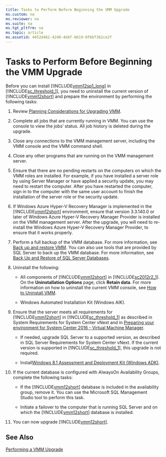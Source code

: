 ```yaml
---
title: Tasks to Perform Before Beginning the VMM Upgrade
ms.custom: na
ms.reviewer: na
ms.suite: na
ms.tgt_pltfrm: na
ms.topic: article
ms.assetid: 4452d461-4240-4d4f-b619-0f6bf362ce2f
---
```

# Tasks to Perform Before Beginning the VMM Upgrade
Before you can install [!INCLUDE[vmm12sp1_long](Token/vmm12sp1_long_md.md)] in [!INCLUDE[sc_threshold_1](Token/sc_threshold_1_md.md)], you need to uninstall the current version of [!INCLUDE[vmm12short](Token/vmm12short_md.md)] and prepare the environment by performing the following tasks:

1.  Review [Planning Considerations for Upgrading VMM](Planning-Considerations-for-Upgrading-VMM.md).

2.  Complete all jobs that are currently running in VMM. You can use the console to view the jobs’ status. All job history is deleted during the upgrade.

3.  Close any connections to the VMM management server, including the VMM console and the VMM command shell.

4.  Close any other programs that are running on the VMM management server.

5.  Ensure that there are no pending restarts on the computers on which the VMM roles are installed. For example, if you have installed a server role by using Server Manager or have applied a security update, you may need to restart the computer. After you have restarted the computer, sign in to the computer with the same user account to finish the installation of the server role or the security update.

6.  If Windows Azure Hyper\-V Recovery Manager is implemented in the [!INCLUDE[vmm12short](Token/vmm12short_md.md)] environment, ensure that version 3.3.140.0 or later of Windows Azure Hyper\-V Recovery Manager Provider is installed on the VMM management server. After the upgrade, you will need to re\-install the Windows Azure Hyper\-V Recovery Manager Provider, to ensure that it works properly.

7.  Perform a full backup of the VMM database. For more information, see [Back up and restore VMM](Back-up-and-restore-VMM.md). You can also use tools that are provided by SQL Server to back up the VMM database. For more information, see [Back Up and Restore of SQL Server Databases](http://technet.microsoft.com/library/ms187048.aspx).

8.  Uninstall the following:

    -   All components of [!INCLUDE[vmm12short](Token/vmm12short_md.md)] in [!INCLUDE[sc2012r2_1](Token/sc2012r2_1_md.md)]. On the **Uninstallation Options** page, click **Retain data**. For more information on how to uninstall the current VMM console, see [How to Uninstall VMM](How-to-Uninstall-VMM.md).

    -   Windows Automated Installation Kit \(Windows AIK\).

9. Ensure that the server meets all requirements for [!INCLUDE[vmm12short](Token/vmm12short_md.md)] in [!INCLUDE[sc_threshold_1](Token/sc_threshold_1_md.md)] as described in System Requirements for System Center vNext and in [Preparing your environment for System Center 2016 - Virtual Machine Manager](Preparing-your-environment-for-System-Center-2016---Virtual-Machine-Manager.md).

    -   If needed, upgrade SQL Server to a supported version, as described in SQL Server Requirements for System Center vNext. If the current version is supported in [!INCLUDE[sc_threshold_1](Token/sc_threshold_1_md.md)], this upgrade is not required.

    -   Install[Windows 8.1 Assessment and Deployment Kit (Windows ADK)](http://www.microsoft.com/download/details.aspx?id=39982).

10. If the current database is configured with AlwaysOn Availability Groups, complete the following tasks:

    -   If the [!INCLUDE[vmm12short](Token/vmm12short_md.md)] database is included in the availability group, remove it. You can use the Microsoft SQL Management Studio tool to perform this task.

    -   Initiate a failover to the computer that is running SQL Server and on which the [!INCLUDE[vmm12short](Token/vmm12short_md.md)] database is installed.

11. You can now upgrade [!INCLUDE[vmm12short](Token/vmm12short_md.md)].

## See Also
[Performing a VMM Upgrade](Performing-a-VMM-Upgrade.md)


